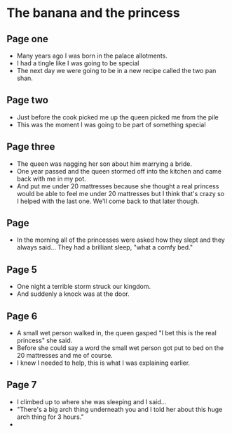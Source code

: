 # The banana and the princess

## Page one
 - Many years ago I was born in the palace allotments.
 - I had a tingle like I was going to be special
 - The next day we were going to be in a new recipe called the two pan shan.

## Page two
 - Just before the cook picked me up the queen picked me from the pile
 - This was the moment I was going to be part of something special

## Page three
 - The queen was nagging her son about him marrying a bride.
 - One year passed and the queen stormed off into the kitchen and came back with me in my pot.
 - And put me under 20 mattresses because she thought a real princess would be able to feel me under 20 mattresses but I think that's crazy so I helped with the last one. We'll come back to that later though.

## Page 
 - In the morning all of the princesses were asked how they slept and they always said... They had a brilliant sleep, "what a comfy bed."

## Page 5
 - One night a terrible storm struck our kingdom.
 - And suddenly a knock was at the door.

## Page 6
 - A small wet person walked in, the queen gasped "I bet this is the real princess" she said.
 - Before she could say a word the small wet person got put to bed on the 20 mattresses and me of course.
 - I knew I needed to help, this is what I was explaining earlier.

## Page 7
 - I climbed up to where she was sleeping and I said...
 - "There's a big arch thing underneath you and I told her about this huge arch thing for 3 hours."
 - 


